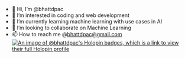 
- 👋 Hi, I’m @bhattdpac
- 👀 I’m interested in coding and web development
- 🌱 I’m currently learning machine learning with use cases in AI
- 💞️ I’m looking to collaborate on Machine Learning 
- 📫 How to reach me @bhattdpac@gmail.com  
[![An image of @bhattdpac's Holopin badges, which is a link to view their full Holopin profile](https://holopin.me/bhattdpac)](https://holopin.io/@bhattdpac)
<!---
bhattdpac/bhattdpac is a ✨ special ✨ repository because its `README.md` (this file) appears on your GitHub profile.
You can click the Preview link to take a look at your changes.
--->
